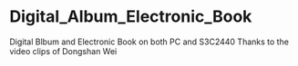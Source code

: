 Digital_Album_Electronic_Book
=============================

Digital Blbum and Electronic Book on both PC and S3C2440
Thanks to the video clips of Dongshan Wei
